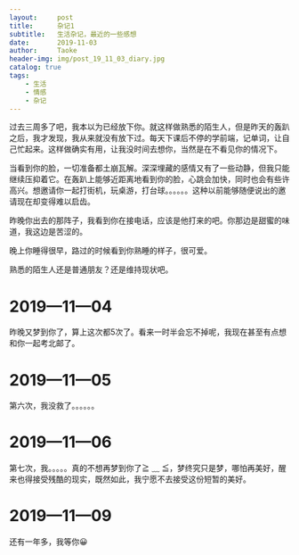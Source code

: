```yaml
---
layout:     post
title:      杂记1
subtitle:   生活杂记，最近的一些感想
date:       2019-11-03
author:     Taoke
header-img: img/post_19_11_03_diary.jpg
catalog: true
tags:
    - 生活
    - 情感
    - 杂记
---
```


过去三周多了吧，我本以为已经放下你。就这样做熟悉的陌生人，但是昨天的轰趴之后，我才发现，我从来就没有放下过。每天下课后不停的学前端，记单词，让自己忙起来。这样做确实有用，让我没时间去想你，当然是在不看见你的情况下。

当看到你的脸，一切准备都土崩瓦解。深深埋藏的感情又有了一些动静，但我只能继续压抑着它。在轰趴上能够近距离地看到你的脸，心跳会加快，同时也会有些许高兴。想邀请你一起打街机，玩桌游，打台球。。。。。。这种以前能够随便说出的邀请现在却变得难以启齿。

昨晚你出去的那阵子，我看到你在接电话，应该是他打来的吧。你那边是甜蜜的味道，我这边是苦涩的。

晚上你睡得很早，路过的时候看到你熟睡的样子，很可爱。

熟悉的陌生人还是普通朋友？还是维持现状吧。

# 2019—11—04

昨晚又梦到你了，算上这次都5次了。看来一时半会忘不掉呢，我现在甚至有点想和你一起考北邮了。

# 2019—11—05

第六次，我没救了。。。。。。

# 2019—11—06

第七次，我。。。。。真的不想再梦到你了≧ ﹏ ≦，梦终究只是梦，哪怕再美好，醒来也得接受残酷的现实，既然如此，我宁愿不去接受这份短暂的美好。

# 2019—11—09

还有一年多，我等你😀

